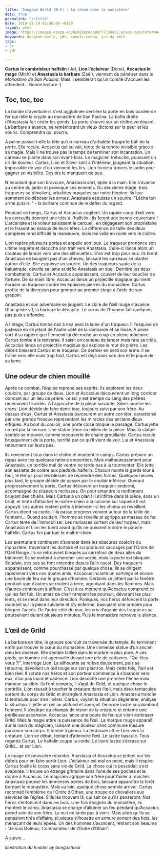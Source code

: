 ```yaml
---
title: 'Dungeon World [B-5] : la chose dans le monastère'
desc: true
permalink: "/:title"
date: 2018-11-14 02:00:00 +0100
layout: post
image: https://images-wixmp-ed30a86b8c4ca887773594c2.wixmp.com/intermediary/f/9d432029-9702-4b30-ae26-1aba9d0ff2fa/dotv0k-a259c3bc-2a6b-4500-8f2b-930a282fb4c2.jpg
keywords: dungeon world, jdr, compte-rendu, jeu de rôle
tags:
- cr
- jdr

---
```

**Cartus** **le cambrioleur halfelin** (Jo), **Lion l’éclaireur** (Dono), **Accacius le mage** (Mich) et **Anastasia la barbare** (Zaël), viennent de pénétrer dans le _Monastère de San Paulina_. Mais il semblerait qu’un comité d'accueil les attendent... Bonne lecture :)

## Toc, toc, toc

La bande d'aventuriers s'est agglutinée derrière la porte en bois bardée de fer qui relie la crypte au monastère de San Paulina. La botte droite d'Anastasia fait céder les gonds. La porte s'ouvre sur un cloître verdoyant. La barbare s'avance, se remémorant un vieux dictons sur la peur et les souris. Comprendra qui pourra.

A peine passe-t-elle la tête qu'un carreau d'arbalète frappe le bâti de la porte. Elle recule. Accacius qui suivait, tente de la rendre invisible grâce à sa magie. Mais il ne trouve pas le temps de terminer son incantation. Un carreau se plante dans son avant-bras. Le magicien trébuche, poussant un cri de douleur. Cartus, Lion et Silver sont à l'intérieur, jaugeant la situation. Impossible de voir d'où viennent les tirs. Lion fonce à travers le jardin pour gagner en visibilité. Des tirs le manquent de peu.

N'écoutant que son bravoure, Anastasia sort, épée à la main. Elle s'avance au centre du jardin et provoque ses ennemis. Du deuxième étage, trois traqueurs se dévoilent, arbalètes braquées sur notre héroïne. Ils leur somment de déposer les armes. Anastasia esquisse un sourire. "Lâche ton arme putain !" - la barbare continue de le défier du regard.

Pendant ce temps, Cartus et Accacius cogitent. Un rapide coup d’œil vers les cercueils donnent une idée à l'halfelin : ils feront une bonne couverture ! L'arcaniste et le voleur saisissent le cercueil, en dégageant son propriétaire et le hissent au dessus de leurs têtes. La différence de taille des deux compères rend difficile la manœuvre, mais les voilà en route vers le cloître.

Lion repère plusieurs portes et appelle son loup. Le traqueur prononce son ultime requête et décoche son trait vers Anastasia. Celle-ci lance alors un couteau de lancer vers une des silhouettes. S'en est trop pour eux. Ils tirent. Anastasia ne bougent pas d'un cheveu, laissant les carreaux se planter autour d'elle. Elle esquisse un sourire. Un des traqueurs saute de la balustrade, dévoile sa lame et défie Anastasia en duel. Derrière les deux combattants, Cartus et Accacius apparaissent, couvert de leur bouclier de fortune. De sa main libre, Accacius lance un projectile magique qui vient écraser un traqueur contre les épaisses pierres du monastère. Cartus profite de la diversion pour grimper au premier étage à l'aide de son grappin.

Anastasia et son adversaire se jaugent. Le sbire de l’œil rouge s'avance. D'un geste vif, la barbare le décapite. Le corps de l'homme fait quelques pas puis s'effondre.

A l'étage, Cartus tombe nez à nez avec la lame d'un traqueur. Il l'esquive de justesse en se jetant de l'autre côté de la rambarde et se hisse. A peine sort-il sa rapière que l'ennemi lui décroche un coup en pleine mâchoire. Cartus tombe à la renverse. Il saisit un couteau de lancer mais rate sa cible. Accacius lance un projectile magique qui explose le mur de pierre. Les débris blessent Cartus et le traqueur. Ce dernier en perd son arme. Il se traîne vers elle mais trop tard, Cartus est déjà dans son dos et le pique de sa lame.

## Une odeur de chien mouillé

Après ce combat, l’équipe reprend ses esprits. Ils explorent les deux couloirs, par groupe de deux. Lion et Accacius découvrent un long corridor donnant sur un lieu de prière. Le sol y est trempé du sang des prêtres récemment trucidés. A l’approche de la pièce suivante, Silver montre les crocs. Lion décide de faire demi-tour, toujours suivi par son frère. Au dessus d’eux, Cartus et Anastasia parcourent un autre corridor, caractérisé par une grande fresque représentant les miracles des anciens dieux elfiques. Au bout du couloir, une porte close bloque le passage. Cartus jette un œil par la serrure. Une statue trône au milieu de la pièce. Mais la statue semble se mouvoir, comme recouverte de chaire grouillante. Cartus recule brusquement de la porte, terrifié par ce qu’il vient de voir. Lui et Anastasia retournent sur leurs pas.

Ils reviennent tous dans le cloître et montent le camps. Cartus prépare un repas avec les quelques rations emportées. Mais malheureusement pour Anastasia, un terrible mal de ventre ne tarde pas à la tourmenter. Elle jette son assiette de colère aux pieds du halfelin. Chacun monte la garde tour à tour, le temps pour les blessés de reprendre des forces. Quelques heures plus tard, le groupe décide de passer par le couloir inférieur. Ouvrant progressivement la porte, Cartus découvre un traqueur endormi, accompagné de plusieurs molosses. On peut entendre le ronflement bruyant des chiens. Mais Cartus a un plan ! Il s’infiltre dans la pièce, sans un bruit, et tente d’attacher le maître-chien à la colonne sur laquelle il est appuyé. Les autres restent prêts à intervenir si les chiens se réveillent. Cartus étend sa corde. Il la passe progressivement autour de la taille de l’ennemi… Quand soudain, l’homme se réveille et agrippe sa massue de fer. Cartus tente de l’immobiliser. Les molosses sortent de leur torpeur, mais Anastasia et Lion les tuent avant qu’ils ne puissent mordre le pauvre halfelin. Cartus fini par tuer le maître-chien.

Les aventuriers continuent d’avancer dans les obscures couloirs du monastère, traversant les dortoirs et scriptoriums saccagés par l’Ordre de l’Oeil Rouge. Ils se retrouvent bloqués au carrefour de deux ailes du bâtiment. Ils se mettent à chercher une sortie, mais la porte est bloquée. Soudain, des pas se font entendre depuis l’aile ouest. Des traqueurs apparaissent, comme pourchassé par quelque chose. Ils se dirigent rapidement vers nos quatre amis. Accacius incante un sortilège et envoie une boule de feu sur le groupe d’homme. Certains se jettent par la fenêtre pendant que d’autres se roulent à terre, agonisant dans les flammes. Mais d’autres continuent à affluer. C’est à ce moment qu’Accacius comprend ce qui les fait fuir. Un amas de chair rampant les poursuit, dévorant les plus lents, et se meut dans leur direction. Paniqués, nos héros défoncent la porte donnant sur la pièce suivante et s’y enferme, basculant une armoire pour bloquer l’accès. De l’autre côté du mur, les cris d’agonie des traqueurs se poursuivent durant plusieurs minutes. Puis le monastère retrouve le silence.

## L’œil de Grild

La barbare en tête, le groupe poursuit sa traversée du temple. Ils terminent enfin par trouver le cœur du monastère. Une immense statue d’un ancien dieu les observe. Elle semble taillée dans le marbre le plus pure. A ces pieds, un homme est agenouillé devant une pile de cadavres. “Qui êtes-vous ?!”, interroge Lion. La silhouette se relève doucement, puis se retourne, dévoilant un œil rouge sur son plastron. Mais cette fois, l’œil est bien réel. Il scrute nos héros et son porteur commence à s’avancer vers eux, d’un pas lourd et cadencé. Lion décoche une première flèche mais manque sa cible. Ils l’ont compris, il s’agit de Grild, et quelque chose le contrôle. Lion réussit à toucher la créature dans l’œil, mais deux tentacules sortent du corps de Grild et étranglent Anastasia et Lion. Anastasia tranche la tentacule pour s’en libérer. Cartus, voyant la situation dégénérer, analyse la situation. Il jette un œil au plafond et aperçoit l’énorme lustre surplombant l’ennemi. Il s’extirpe du champs de vision de la créature et entame une périlleuse ascension. Accacius lance une boule de feu qui vient embraser Grild. Mais la magie attire la puissance de l’œil. La marque rouge apparaît sur la main du magicien, laissant une douleur sans commune mesure parcourir son corps. Il tombe à genou. La tentacule attire Lion vers la créature. Lion se débat, tentant d’atteindre l’œil. Le lustre bascule. Tous regarde Cartus. Le halfelin coupe la corde. Le lourd lustre s’écrase sur Grild… et sur Lion.

Le nuage de poussière retombe. Anastasia et Accacius se jettent sur les débris pour en faire sortir Lion. L’éclaireur est mal en point, mais il respire. Cartus fouille le corps sans vie de Grild. La chose qui le possédait s’est évaporée. Il trouve un étrange grimoire dans l’une de ses poches et le donne à Accacius. Le magicien agrippe son frère pour l’aider à marcher. Anastasia pousse les immenses portes de bois, laissant apparaître la forêt bordant le monastère. Mais au loin, quelque chose semble arriver. Cartus reconnaît l’emblème de l’Ordre d’Othan, une troupe de chevaliers aux services de l’église. S’ils les trouvent là, qui sait ce qu’ils penseront. Nos héros s’enfoncent dans les bois. Une fois éloignés du monastère, ils montent le camp. Anastasia se charge d’allumer un feu pendant qu’Accacius prend soin de son frère. La nuit ne tarde pas à venir. Mais alors qu’ils se pensaient tirés d’affaire, plusieurs silhouette en armure sortent des bois, les menaçant de leurs épées. Un des hommes s’avancent, retirant son heaume : “Je suis Dolmus, Commandeur de l’Ordre d’Othan”.

A suivre...

_Illustration du header by bongoshock_